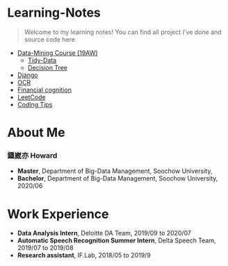 # Learning-Notes
> Welcome to my learning notes!
> You can find all project I've done and source code here
* [Data-Mining Course (19AW)](https://github.com/h30306/Learning-Notes/tree/master/data-mining)
  * [Tidy-Data](https://github.com/h30306/Learning-Notes/blob/master/data-mining/tidy-data/Tidy-data.ipynb)
  * [Decision Tree](https://github.com/h30306/Learning-Notes/blob/master/data-mining/decision-tree/d-tree%20NBA.ipynb)
* [Django](https://github.com/h30306/Learning-Notes/tree/master/Django)
* [OCR](https://github.com/h30306/Learning-Notes/tree/master/OCR)
* [Financial cognition](https://github.com/h30306/Learning-Notes/tree/master/Financial%20cognition)
* [LeetCode](https://github.com/h30306/Learning-Notes/tree/master/Leetcode)
* [Coding Tips](https://github.com/h30306/Learning-Notes/tree/master/Coding-tips)

# About Me

### 鍾崴亦 Howard
* **Master**, Department of Big-Data Management, Soochow University,
* **Bachelor**, Department of Big-Data Management, Soochow University, 2020/06

# Work Experience 
* **Data Analysis Intern**, Deloitte DA Team, 2019/09 to 2020/07
* **Automatic Speech Recognition Summer Intern**, Delta Speech Team, 2019/07 to 2019/08
* **Research assistant**, IF.Lab, 2018/05 to 2019/9
